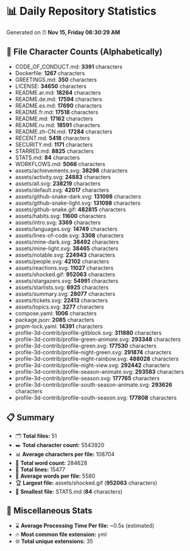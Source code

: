 # 📊 Daily Repository Statistics
Generated on ⏰ **Nov 15, Friday 08:30:29 AM**

## 📂 File Character Counts (Alphabetically)
- CODE_OF_CONDUCT.md: **3391** characters
- Dockerfile: **1267** characters
- GREETINGS.md: **350** characters
- LICENSE: **34650** characters
- README.ar.md: **18264** characters
- README.de.md: **17594** characters
- README.es.md: **17690** characters
- README.fr.md: **17518** characters
- README.md: **17162** characters
- README.ru.md: **18591** characters
- README.zh-CN.md: **17284** characters
- RECENT.md: **5418** characters
- SECURITY.md: **1171** characters
- STARRED.md: **8825** characters
- STATS.md: **84** characters
- WORKFLOWS.md: **5066** characters
- assets/achievements.svg: **38298** characters
- assets/activity.svg: **24883** characters
- assets/all.svg: **238219** characters
- assets/default.svg: **42017** characters
- assets/github-snake-dark.svg: **131098** characters
- assets/github-snake-light.svg: **131098** characters
- assets/github-snake.gif: **482815** characters
- assets/habits.svg: **11600** characters
- assets/intro.svg: **3369** characters
- assets/languages.svg: **14749** characters
- assets/lines-of-code.svg: **3308** characters
- assets/mine-dark.svg: **38492** characters
- assets/mine-light.svg: **38465** characters
- assets/notable.svg: **224943** characters
- assets/people.svg: **42102** characters
- assets/reactions.svg: **11027** characters
- assets/shocked.gif: **952063** characters
- assets/stargazers.svg: **54991** characters
- assets/starlists.svg: **6925** characters
- assets/summary.svg: **28077** characters
- assets/tickets.svg: **22413** characters
- assets/topics.svg: **3277** characters
- compose.yaml: **1006** characters
- package.json: **2085** characters
- pnpm-lock.yaml: **14391** characters
- profile-3d-contrib/profile-gitblock.svg: **311880** characters
- profile-3d-contrib/profile-green-animate.svg: **293348** characters
- profile-3d-contrib/profile-green.svg: **177530** characters
- profile-3d-contrib/profile-night-green.svg: **291874** characters
- profile-3d-contrib/profile-night-rainbow.svg: **488028** characters
- profile-3d-contrib/profile-night-view.svg: **292442** characters
- profile-3d-contrib/profile-season-animate.svg: **293583** characters
- profile-3d-contrib/profile-season.svg: **177765** characters
- profile-3d-contrib/profile-south-season-animate.svg: **293626** characters
- profile-3d-contrib/profile-south-season.svg: **177808** characters

## 📋 Summary
- 🗂️ **Total files:** 51
- ✒️ **Total character count:** 5543920
- 📊 **Average characters per file:** 108704
- 📝 **Total word count:** 284628
- 🧾 **Total lines:** 15477
- 📐 **Average words per file:** 5580
- 🏆 **Largest file:** assets/shocked.gif (**952063** characters)
- 🥉 **Smallest file:** STATS.md (**84** characters)

## 🌟 Miscellaneous Stats
- ⌛ **Average Processing Time Per file:** ~0.5s (estimated)
- 🔥 **Most common file extension:** yml
- 🌐 **Total unique extensions:** 35

